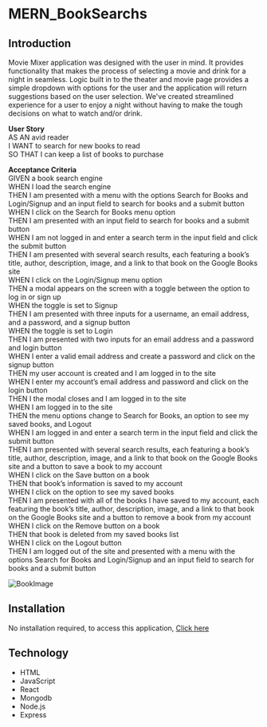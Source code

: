 # MERN_BookSearchs


## Introduction
   Movie Mixer application was designed with the user in mind. It provides functionality that makes the process of selecting a movie and drink for a night in seamless. Logic built in to the theater and movie page provides a simple dropdown with options for the user and the application will return suggestions based on the user selection. We've created streamlined experience for a user to enjoy a night without having to make the tough decisions on what to watch and/or drink.

  **User Story**  
    AS AN avid reader        
    I WANT to search for new books to read     
    SO THAT I can keep a list of books to purchase     

  **Acceptance Criteria**  
    GIVEN a book search engine   
    WHEN I load the search engine   
    THEN I am presented with a menu with the options Search for Books and Login/Signup and an input field to search for books and a submit button   
    WHEN I click on the Search for Books menu option   
    THEN I am presented with an input field to search for books and a submit button   
    WHEN I am not logged in and enter a search term in the input field and click the submit button   
    THEN I am presented with several search results, each featuring a book’s title, author, description, image, and a link to that book on the Google Books site   
    WHEN I click on the Login/Signup menu option   
    THEN a modal appears on the screen with a toggle between the option to log in or sign up   
    WHEN the toggle is set to Signup   
    THEN I am presented with three inputs for a username, an email address, and a password, and a signup button   
    WHEN the toggle is set to Login   
    THEN I am presented with two inputs for an email address and a password and login button   
    WHEN I enter a valid email address and create a password and click on the signup button   
    THEN my user account is created and I am logged in to the site   
    WHEN I enter my account’s email address and password and click on the login button   
    THEN I the modal closes and I am logged in to the site   
    WHEN I am logged in to the site   
    THEN the menu options change to Search for Books, an option to see my saved books, and Logout  
    WHEN I am logged in and enter a search term in the input field and click the submit button   
    THEN I am presented with several search results, each featuring a book’s title, author, description, image, and a link to that book on the Google Books site and a button to save a book to my account   
    WHEN I click on the Save button on a book   
    THEN that book’s information is saved to my account   
    WHEN I click on the option to see my saved books   
    THEN I am presented with all of the books I have saved to my account, each featuring the book’s title, author, description, image, and a link to that book on the Google Books site and a button to remove a book from my account   
    WHEN I click on the Remove button on a book   
    THEN that book is deleted from my saved books list   
    WHEN I click on the Logout button   
    THEN I am logged out of the site and presented with a menu with the options Search for Books and Login/Signup and an input field to search for books and a submit button     


![BookImage](https://user-images.githubusercontent.com/79684575/130686134-236c6ddd-9227-427e-be23-e5b6915181aa.png)


## Installation
No installation required, to access this application,
[ Click here ](https://git.heroku.com/arcane-basin-15906.git) 

## Technology 
  * HTML
  * JavaScript
  * React
  * Mongodb
  * Node.js
  * Express




 
